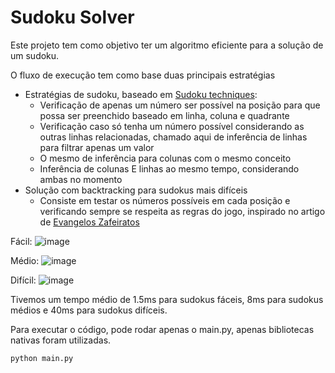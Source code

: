 # Sudoku Solver


Este projeto tem como objetivo ter um algoritmo eficiente para a solução de um sudoku.

O fluxo de execução tem como base duas principais estratégias
- Estratégias de sudoku, baseado em [Sudoku techniques](https://www.conceptispuzzles.com/index.aspx?uri=puzzle/sudoku/techniques):
    - Verificação de apenas um número ser possível na posição para que possa ser preenchido
    baseado em linha, coluna e quadrante
    - Verificação caso só tenha um número possível considerando as outras linhas relacionadas,
    chamado aqui de inferência de linhas para filtrar apenas um valor
    - O mesmo de inferência para colunas com o mesmo conceito
    - Inferência de colunas E linhas ao mesmo tempo, considerando ambas no momento  
- Solução com backtracking para sudokus mais difíceis
    - Consiste em testar os números possíveis em cada posição e verificando sempre se respeita as regras do jogo, inspirado no artigo de [Evangelos Zafeiratos](https://sudoku.com/pt/regras-do-sudoku/pares-a-apontar/)
 
Fácil:
![image](https://github.com/knowrafa/sudoku-solver/assets/27822288/868f4924-6021-4d0f-aab0-5b0612b61c3a)

Médio:
![image](https://github.com/knowrafa/sudoku-solver/assets/27822288/b9b51702-6c2f-49c0-aad1-f3be3e902860)

Difícil:
![image](https://github.com/knowrafa/sudoku-solver/assets/27822288/b537a304-7db2-4110-845f-f741ae24c630)


Tivemos um tempo médio de 1.5ms para sudokus fáceis, 8ms para sudokus médios e 40ms para sudokus difíceis.


Para executar o código, pode rodar apenas o main.py, apenas bibliotecas nativas foram utilizadas.
 ```
 python main.py
 ```